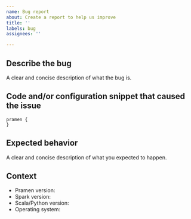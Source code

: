 ```yaml
---
name: Bug report
about: Create a report to help us improve
title: ''
labels: bug
assignees: ''

---
```


## Describe the bug
A clear and concise description of what the bug is.

## Code and/or configuration snippet that caused the issue

```
pramen {
}
```

## Expected behavior
A clear and concise description of what you expected to happen.

## Context
- Pramen version:
- Spark version:
- Scala/Python version:
- Operating system:
